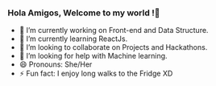 ### Hola Amigos, Welcome to my world !👋




- 🔭 I’m currently working on Front-end and Data Structure.
- 🌱 I’m currently learning ReactJs.
- 👯 I’m looking to collaborate on Projects and Hackathons.
- 🤔 I’m looking for help with Machine learning.
- 😄 Pronouns: She/Her
- ⚡ Fun fact: I enjoy long walks to the Fridge XD

